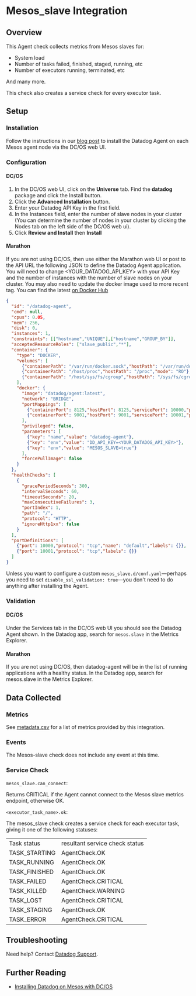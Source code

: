 # Mesos_slave Integration

## Overview

This Agent check collects metrics from Mesos slaves for:

* System load
* Number of tasks failed, finished, staged, running, etc
* Number of executors running, terminated, etc

And many more.

This check also creates a service check for every executor task.

## Setup
### Installation

Follow the instructions in our [blog post][1] to install the Datadog Agent on each Mesos agent node via the DC/OS web UI.

### Configuration
#### DC/OS

1. In the DC/OS web UI, click on the **Universe** tab. Find the **datadog** package and click the Install button.
1. Click the **Advanced Installation** button.
1. Enter your Datadog API Key in the first field.
1. In the Instances field, enter the number of slave nodes in your cluster (You can determine the number of nodes in your cluster by clicking the Nodes tab on the left side of the DC/OS web ui).
1. Click **Review and Install** then **Install**

#### Marathon

If you are not using DC/OS, then use either the Marathon web UI or post to the API URL the following JSON to define the Datadog Agent application. You will need to change <YOUR_DATADOG_API_KEY> with your API Key and the number of instances with the number of slave nodes on your cluster. You may also need to update the docker image used to more recent tag. You can find the latest [on Docker Hub][2]

```json
{
  "id": "/datadog-agent",
  "cmd": null,
  "cpus": 0.05,
  "mem": 256,
  "disk": 0,
  "instances": 1,
  "constraints": [["hostname","UNIQUE"],["hostname","GROUP_BY"]],
  "acceptedResourceRoles": ["slave_public","*"],
  "container": {
    "type": "DOCKER",
    "volumes": [
      {"containerPath": "/var/run/docker.sock","hostPath": "/var/run/docker.sock","mode": "RO"},
      {"containerPath": "/host/proc","hostPath": "/proc","mode": "RO"},
      {"containerPath": "/host/sys/fs/cgroup","hostPath": "/sys/fs/cgroup","mode": "RO"}
    ],
    "docker": {
      "image": "datadog/agent:latest",
      "network": "BRIDGE",
      "portMappings": [
        {"containerPort": 8125,"hostPort": 8125,"servicePort": 10000,"protocol": "udp","labels": {}},
        {"containerPort": 9001,"hostPort": 9001,"servicePort": 10001,"protocol": "tcp","labels": {}}
      ],
      "privileged": false,
      "parameters": [
        {"key": "name","value": "datadog-agent"},
        {"key": "env","value": "DD_API_KEY=<YOUR_DATADOG_API_KEY>"},
        {"key": "env","value": "MESOS_SLAVE=true"}
      ],
      "forcePullImage": false
    }
  },
  "healthChecks": [
    {
      "gracePeriodSeconds": 300,
      "intervalSeconds": 60,
      "timeoutSeconds": 20,
      "maxConsecutiveFailures": 3,
      "portIndex": 1,
      "path": "/",
      "protocol": "HTTP",
      "ignoreHttp1xx": false
    }
  ],
  "portDefinitions": [
    {"port": 10000,"protocol": "tcp","name": "default","labels": {}},
    {"port": 10001,"protocol": "tcp","labels": {}}
  ]
}
```

Unless you want to configure a custom `mesos_slave.d/conf.yaml`—perhaps you need to set `disable_ssl_validation: true`—you don't need to do anything after installing the Agent.

### Validation
#### DC/OS
Under the Services tab in the DC/OS web UI you should see the Datadog Agent shown. In the Datadog app, search for `mesos.slave` in the Metrics Explorer.

#### Marathon
If you are not using DC/OS, then datadog-agent will be in the list of running applications with a healthy status. In the Datadog app, search for mesos.slave in the Metrics Explorer.

## Data Collected
### Metrics

See [metadata.csv][3] for a list of metrics provided by this integration.

### Events
The Mesos-slave check does not include any event at this time.

### Service Check

`mesos_slave.can_connect`:

Returns CRITICAL if the Agent cannot connect to the Mesos slave metrics endpoint, otherwise OK.

`<executor_task_name>.ok`:

The mesos_slave check creates a service check for each executor task, giving it one of the following statuses:

|||
|---|---|
|Task status|resultant service check status
|TASK_STARTING|AgentCheck.OK
|TASK_RUNNING|AgentCheck.OK
|TASK_FINISHED|AgentCheck.OK
|TASK_FAILED|AgentCheck.CRITICAL
|TASK_KILLED|AgentCheck.WARNING
|TASK_LOST|AgentCheck.CRITICAL
|TASK_STAGING |AgentCheck.OK
|TASK_ERROR|AgentCheck.CRITICAL

## Troubleshooting
Need help? Contact [Datadog Support][4].

## Further Reading

* [Installing Datadog on Mesos with DC/OS](https://www.datadoghq.com/blog/deploy-datadog-dcos/)


[1]: https://www.datadoghq.com/blog/deploy-datadog-dcos/
[2]: https://hub.docker.com/r/datadog/agent/tags/
[3]: https://github.com/DataDog/integrations-core/blob/master/mesos_slave/metadata.csv
[4]: http://docs.datadoghq.com/help/
